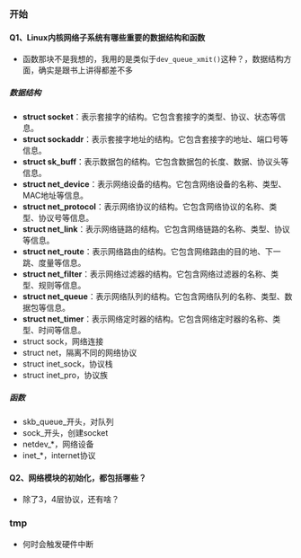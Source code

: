 ### 开始

#### Q1、Linux内核网络子系统有哪些重要的数据结构和函数

+ 函数那块不是我想的，我用的是类似于`dev_queue_xmit()`这种？，数据结构方面，确实是跟书上讲得都差不多

##### 数据结构

- **struct socket**：表示套接字的结构。它包含套接字的类型、协议、状态等信息。
- **struct sockaddr**：表示套接字地址的结构。它包含套接字的地址、端口号等信息。
- **struct sk_buff**：表示数据包的结构。它包含数据包的长度、数据、协议头等信息。
- **struct net_device**：表示网络设备的结构。它包含网络设备的名称、类型、MAC地址等信息。
- **struct net_protocol**：表示网络协议的结构。它包含网络协议的名称、类型、协议号等信息。
- **struct net_link**：表示网络链路的结构。它包含网络链路的名称、类型、协议等信息。
- **struct net_route**：表示网络路由的结构。它包含网络路由的目的地、下一跳、度量等信息。
- **struct net_filter**：表示网络过滤器的结构。它包含网络过滤器的名称、类型、规则等信息。
- **struct net_queue**：表示网络队列的结构。它包含网络队列的名称、类型、数据包等信息。
- **struct net_timer**：表示网络定时器的结构。它包含网络定时器的名称、类型、时间等信息。
- struct sock，网络连接
- struct net，隔离不同的网络协议
- struct inet_sock，协议栈
- struct inet_pro，协议族

##### 函数

+ skb_queue_开头，对队列
+ sock_开头，创建socket
+ netdev_*，网络设备
+ inet_*，internet协议

#### Q2、网络模块的初始化，都包括哪些？

+ 除了3，4层协议，还有啥？



### tmp

+ 何时会触发硬件中断